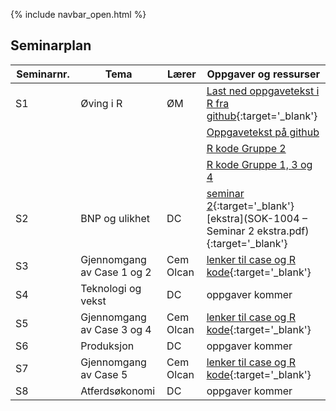 {% include navbar_open.html %}
## Seminarplan

| Seminarnr. <img width=150/>   | Tema  <img width=250/>     | Lærer <img width=100/>  | Oppgaver og ressurser <img width=200/>  |
|----------------|----------------------------------------------------------------|-----------|--------------------------------------|
|  S1  |   Øving i R      | ØM     |  [Last ned oppgavetekst i R fra github](ovingsoppgaver_1.R){:target='_blank'}  |
|     |         |       | [Oppgavetekst på github](https://github.com/uit-sok-1004-h21/uit-sok-1004-h21.github.io/blob/main/ovingsoppgaver_1.R) |
|     |         |       |  [R kode Gruppe 2](https://github.com/uit-sok-1004-h21/uit-sok-1004-h21.github.io/blob/main/ovingsoppgaver_1_in_class_g2.R) |
|     |         |       |  [R kode Gruppe 1, 3 og 4](https://github.com/uit-sok-1004-h21/uit-sok-1004-h21.github.io/blob/main/ovingsoppgaver_1_in_class_g134.R) |
|  S2 |  BNP og ulikhet    | DC | [seminar 2](seminar2.md){:target='_blank'} <br> [ekstra](SOK-1004 – Seminar 2 ekstra.pdf){:target='_blank'}    |
|   S3|  Gjennomgang av Case 1 og 2    | Cem Olcan | [lenker til case og R kode](lenker_til_case_og_R_kode.md){:target='_blank'}   |
|  S4  | Teknologi og vekst    | DC | oppgaver kommer   |
| S5  |  Gjennomgang av Case 3 og 4    | Cem Olcan | [lenker til case og R kode](lenker_til_case_og_R_kode.md){:target='_blank'}    |
|  S6 |  Produksjon    | DC | oppgaver kommer    |
|  S7 |  Gjennomgang av Case 5    | Cem Olcan | [lenker til case og R kode](lenker_til_case_og_R_kode.md){:target='_blank'}   |
| S8  |  Atferdsøkonomi    | DC | oppgaver kommer    |


